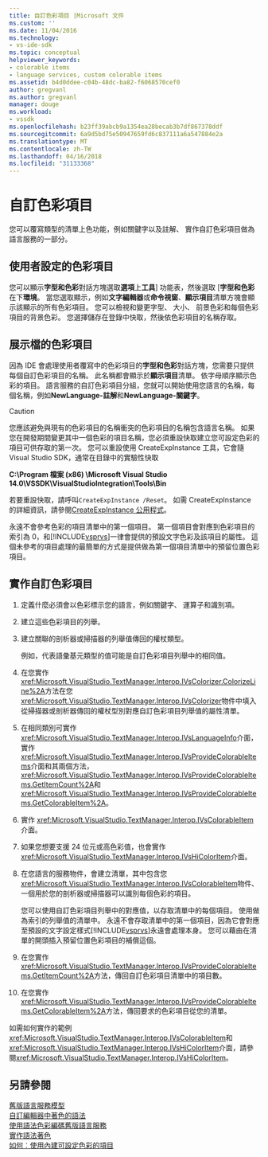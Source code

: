 ```yaml
---
title: 自訂色彩項目 |Microsoft 文件
ms.custom: ''
ms.date: 11/04/2016
ms.technology:
- vs-ide-sdk
ms.topic: conceptual
helpviewer_keywords:
- colorable items
- language services, custom colorable items
ms.assetid: b4d0ddee-c04b-48dc-ba82-f6068570cef0
author: gregvanl
ms.author: gregvanl
manager: douge
ms.workload:
- vssdk
ms.openlocfilehash: b23ff39abcb9a1354ea28becab3b7df867378ddf
ms.sourcegitcommit: 6a9d5bd75e50947659fd6c837111a6a547884e2a
ms.translationtype: MT
ms.contentlocale: zh-TW
ms.lasthandoff: 04/16/2018
ms.locfileid: "31133368"
---
```

# <a name="custom-colorable-items"></a>自訂色彩項目
您可以覆寫類型的清單上色功能，例如關鍵字以及註解、 實作自訂色彩項目做為語言服務的一部分。  
  
## <a name="user-settings-of-colorable-items"></a>使用者設定的色彩項目  
 您可以顯示**字型和色彩**對話方塊選取**選項**上**工具**] 功能表，然後選取 [**字型和色彩**在下**環境**。 當您選取顯示，例如**文字編輯器**或**命令視窗**、**顯示項目**清單方塊會顯示該顯示的所有色彩項目。 您可以檢視和變更字型、 大小、 前景色彩和每個色彩項目的背景色彩。 您選擇儲存在登錄中快取，然後依色彩項目的名稱存取。  
  
## <a name="presentation-of-colorable-items"></a>展示檔的色彩項目  
 因為 IDE 會處理使用者覆寫中的色彩項目的**字型和色彩**對話方塊，您需要只提供每個自訂色彩項目的名稱。 此名稱都會顯示於**顯示項目**清單。 依字母順序顯示色彩的項目。 語言服務的自訂色彩項目分組，您就可以開始使用您語言的名稱，每個名稱，例如**NewLanguage-註解**和**NewLanguage-關鍵字**。  
  
> [!CAUTION]
>  您應該避免與現有的色彩項目的名稱衝突的色彩項目的名稱包含語言名稱。 如果您在開發期間變更其中一個色彩的項目名稱，您必須重設快取建立您可設定色彩的項目可供存取的第一次。 您可以重設使用 CreateExpInstance 工具，它會隨 Visual Studio SDK，通常在目錄中的實驗性快取  
>   
>  **C:\Program 檔案 (x86) \Microsoft Visual Studio 14.0\VSSDK\VisualStudioIntegration\Tools\Bin**  
>   
>  若要重設快取，請呼叫`CreateExpInstance /Reset`。 如需 CreateExpInstance 的詳細資訊，請參閱[CreateExpInstance 公用程式](../../extensibility/internals/createexpinstance-utility.md)。  
  
 永遠不會參考色彩的項目清單中的第一個項目。 第一個項目會對應到色彩項目的索引為 0，和[!INCLUDE[vsprvs](../../code-quality/includes/vsprvs_md.md)]一律會提供的預設文字色彩及該項目的屬性。 這個未參考的項目處理的最簡單的方式是提供做為第一個項目清單中的預留位置色彩項目。  
  
## <a name="implementing-custom-colorable-items"></a>實作自訂色彩項目  
  
1.  定義什麼必須會以色彩標示您的語言，例如關鍵字、 運算子和識別項。  
  
2.  建立這些色彩項目的列舉。  
  
3.  建立關聯的剖析器或掃描器的列舉值傳回的權杖類型。  
  
     例如，代表語彙基元類型的值可能是自訂色彩項目列舉中的相同值。  
  
4.  在您實作<xref:Microsoft.VisualStudio.TextManager.Interop.IVsColorizer.ColorizeLine%2A>方法在您<xref:Microsoft.VisualStudio.TextManager.Interop.IVsColorizer>物件中填入從掃描器或剖析器傳回的權杖型別對應自訂色彩項目列舉值的屬性清單。  
  
5.  在相同類別可實作<xref:Microsoft.VisualStudio.TextManager.Interop.IVsLanguageInfo>介面，實作<xref:Microsoft.VisualStudio.TextManager.Interop.IVsProvideColorableItems>介面和其兩個方法，<xref:Microsoft.VisualStudio.TextManager.Interop.IVsProvideColorableItems.GetItemCount%2A>和<xref:Microsoft.VisualStudio.TextManager.Interop.IVsProvideColorableItems.GetColorableItem%2A>。  
  
6.  實作 <xref:Microsoft.VisualStudio.TextManager.Interop.IVsColorableItem> 介面。  
  
7.  如果您想要支援 24 位元或高色彩值，也會實作<xref:Microsoft.VisualStudio.TextManager.Interop.IVsHiColorItem>介面。  
  
8.  在您語言的服務物件，會建立清單，其中包含您<xref:Microsoft.VisualStudio.TextManager.Interop.IVsColorableItem>物件、 一個用於您的剖析器或掃描器可以識別每個色彩的項目。  
  
     您可以使用自訂色彩項目列舉中的對應值，以存取清單中的每個項目。 使用做為索引的列舉值的清單中。 永遠不會存取清單中的第一個項目，因為它會對應至預設的文字設定樣式[!INCLUDE[vsprvs](../../code-quality/includes/vsprvs_md.md)]永遠會處理本身。 您可以藉由在清單的開頭插入預留位置色彩項目的補償這個。  
  
9. 在您實作<xref:Microsoft.VisualStudio.TextManager.Interop.IVsProvideColorableItems.GetItemCount%2A>方法，傳回自訂色彩項目清單中的項目數。  
  
10. 在您實作<xref:Microsoft.VisualStudio.TextManager.Interop.IVsProvideColorableItems.GetColorableItem%2A>方法，傳回要求的色彩項目從您的清單。  
  
 如需如何實作的範例<xref:Microsoft.VisualStudio.TextManager.Interop.IVsColorableItem>和<xref:Microsoft.VisualStudio.TextManager.Interop.IVsHiColorItem>介面，請參閱<xref:Microsoft.VisualStudio.TextManager.Interop.IVsHiColorItem>。  
  
## <a name="see-also"></a>另請參閱  
 [舊版語言服務模型](../../extensibility/internals/model-of-a-legacy-language-service.md)   
 [自訂編輯器中著色的語法](../../extensibility/syntax-coloring-in-custom-editors.md)   
 [使用語法色彩編碼舊版語言服務](../../extensibility/internals/syntax-coloring-in-a-legacy-language-service.md)   
 [實作語法著色](../../extensibility/internals/implementing-syntax-coloring.md)   
 [如何︰使用內建可設定色彩的項目](../../extensibility/internals/how-to-use-built-in-colorable-items.md)